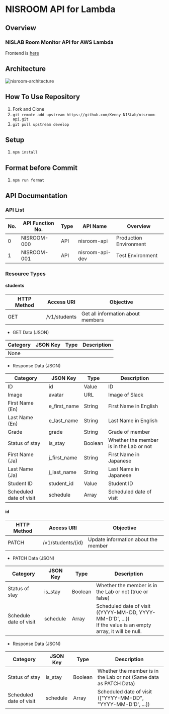 # NISROOM API for Lambda

## Overview

### NISLAB Room Monitor API for AWS Lambda

Frontend is [here](https://github.com/Kenny-NISLab/nisroom)

## Architecture

![nisroom-architecture](https://user-images.githubusercontent.com/49851726/116494988-07617b80-a8dd-11eb-9c49-bb7cda1e2eb3.png)

## How To Use Repository

1. Fork and Clone
2. `git remote add upstream https://github.com/Kenny-NISLab/nisroom-api.git`
3. `git pull upstream develop`

## Setup

1. `npm install`

## Format before Commit

1. `npm run format`

## API Documentation

### API List

| No. | API Function No. | Type | API Name        | Overview               |
| --- | ---------------- | ---- | --------------- | ---------------------- |
| 0   | NISROOM-000      | API  | nisroom-api     | Production Environment |
| 1   | NISROOM-001      | API  | nisroom-api-dev | Test Environment       |

### Resource Types

#### students

| HTTP Method | Access URI   | Objective                         |
| ----------- | ------------ | --------------------------------- |
| GET         | /v1/students | Get all information about members |

- GET Data (JSON)

| Category | JSON Key | Type | Description |
| -------- | -------- | ---- | ----------- |
| None     |          |      |             |

- Response Data (JSON)

| Category                | JSON Key     | Type    | Description                             |
| ----------------------- | ------------ | ------- | --------------------------------------- |
| ID                      | id           | Value   | ID                                      |
| Image                   | avatar       | URL     | Image of Slack                          |
| First Name (En)         | e_first_name | String  | First Name in English                   |
| Last Name (En)          | e_last_name  | String  | Last Name in English                    |
| Grade                   | grade        | String  | Grade of member                         |
| Status of stay          | is_stay      | Boolean | Whether the member is in the Lab or not |
| First Name (Ja)         | j_first_name | String  | First Name in Japanese                  |
| Last Name (Ja)          | j_last_name  | String  | Last Name in Japanese                   |
| Student ID              | student_id   | Value   | Student ID                              |
| Scheduled date of visit | schedule     | Array   | Scheduled date of visit                 |

#### id

| HTTP Method | Access URI        | Objective                           |
| ----------- | ----------------- | ----------------------------------- |
| PATCH       | /v1/students/{id} | Update information about the member |

- PATCH Data (JSON)

| Category               | JSON Key | Type    | Description                                                                                                   |
| ---------------------- | -------- | ------- | ------------------------------------------------------------------------------------------------------------- |
| Status of stay         | is_stay  | Boolean | Whether the member is in the Lab or not (true or false)                                                       |
| Schedule date of visit | schedule | Array   | Scheduled date of visit ({YYYY-MM-DD, YYYY-MM-D'D', ...})<br>If the value is an empty array, it will be null. |

- Response Data (JSON)

| Category                | JSON Key | Type    | Description                                                       |
| ----------------------- | -------- | ------- | ----------------------------------------------------------------- |
| Status of stay          | is_stay  | Boolean | Whether the member is in the Lab or not (Same data as PATCH Data) |
| Scheduled date of visit | schedule | Array   | Scheduled date of visit (["YYYY-MM-DD", "YYYY-MM-D'D', ...])      |
